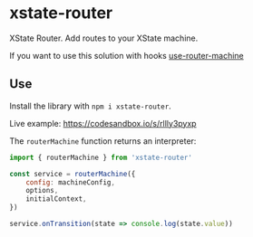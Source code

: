 # xstate-router

XState Router. Add routes to your XState machine.

If you want to use this solution with hooks [use-router-machine](https://github.com/carloslfu/use-router-machine)

## Use

Install the library with `npm i xstate-router`.

Live example: https://codesandbox.io/s/rllly3pyxp

The `routerMachine` function returns an interpreter:

```javascript
import { routerMachine } from 'xstate-router'

const service = routerMachine({
    config: machineConfig,
    options,
    initialContext,
})

service.onTransition(state => console.log(state.value))

```
